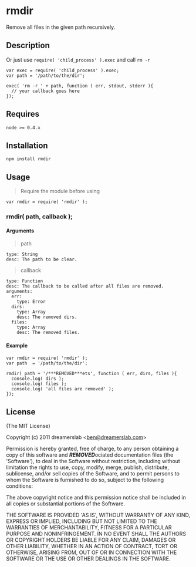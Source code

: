 # rmdir

Remove all files in the given path recursively.



## Description

Or just use `require( 'child_process' ).exec` and call `rm -r`

    var exec = require( 'child_process' ).exec;
    var path = '/path/to/the/dir';

    exec( 'rm -r ' + path, function ( err, stdout, stderr ){
      // your callback goes here
    });


## Requires

    node >= 0.4.x



## Installation

    npm install rmdir



## Usage

> Require the module before using

    var rmdir = require( 'rmdir' );

### rmdir( path, callback );

#### Arguments

> path

    type: String
    desc: The path to be clear.

> callback

    type: Function
    desc: The callback to be called after all files are removed.
    arguments:
      err:
        type: Error
      dirs:
        type: Array
        desc: The removed dirs.
      files:
        type: Array
        desc: The removed files.

#### Example

    var rmdir = require( 'rmdir' );
    var path  = '/path/to/the/dir';

    rmdir( path + '/***REMOVED***ets', function ( err, dirs, files ){
      console.log( dirs );
      console.log( files );
      console.log( 'all files are removed' );
    });



## License

(The MIT License)

Copyright (c) 2011 dreamerslab &lt;ben@dreamerslab.com&gt;

Permission is hereby granted, free of charge, to any person obtaining
a copy of this software and ***REMOVED***ociated documentation files (the
'Software'), to deal in the Software without restriction, including
without limitation the rights to use, copy, modify, merge, publish,
distribute, sublicense, and/or sell copies of the Software, and to
permit persons to whom the Software is furnished to do so, subject to
the following conditions:

The above copyright notice and this permission notice shall be
included in all copies or substantial portions of the Software.

THE SOFTWARE IS PROVIDED 'AS IS', WITHOUT WARRANTY OF ANY KIND,
EXPRESS OR IMPLIED, INCLUDING BUT NOT LIMITED TO THE WARRANTIES OF
MERCHANTABILITY, FITNESS FOR A PARTICULAR PURPOSE AND NONINFRINGEMENT.
IN NO EVENT SHALL THE AUTHORS OR COPYRIGHT HOLDERS BE LIABLE FOR ANY
CLAIM, DAMAGES OR OTHER LIABILITY, WHETHER IN AN ACTION OF CONTRACT,
TORT OR OTHERWISE, ARISING FROM, OUT OF OR IN CONNECTION WITH THE
SOFTWARE OR THE USE OR OTHER DEALINGS IN THE SOFTWARE.
